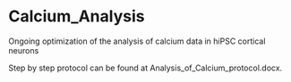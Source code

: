 # Calcium_Analysis
Ongoing optimization of the analysis of calcium data in hiPSC cortical neurons

Step by step protocol can be found at Analysis_of_Calcium_protocol.docx.
